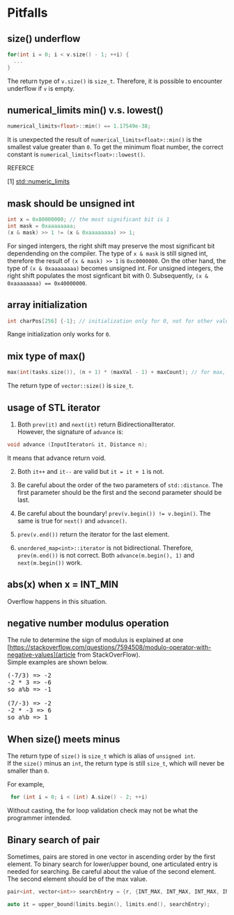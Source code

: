 # Pitfalls

## size() underflow
```c++
for(int i = 0; i < v.size() - 1; ++i) {
  ...
}
```

The return type of `v.size()` is `size_t`. Therefore, it is possible to encounter underflow if `v` is empty. 

## numerical_limits<float> min() v.s. lowest() 
```c++
numerical_limits<float>::min() == 1.17549e-38;
```

It is unexpected the result of `numerical_limits<float>::min()` is the smallest value greater than `0`. To get the minimum float number, the correct constant is `numerical_limits<float>::lowest()`.

REFERCE

[1] [std::numeric_limits](https://en.cppreference.com/w/cpp/types/numeric_limits)

## mask should be unsigned int
```c++
int x = 0x80000000; // the most significant bit is 1
int mask = 0xaaaaaaaa;
(x & mask) >> 1 != (x & 0xaaaaaaaa) >> 1;
```

For singed intergers, the right shift may preserve the most significant bit dependending on the compiler. The type of `x & mask` is still signed int, therefore the result of `(x & mask) >> 1` is `0xc0000000`. On the other hand, the type of `(x & 0xaaaaaaaa)` becomes unsigned int. For unsigned integers, the right shift populates the most signficant bit with 0. Subsequently, `(x & 0xaaaaaaaa) == 0x40000000`.

## array initialization
```c++
int charPos[256] {-1}; // initialization only for 0, not for other values
```
Range initialization only works for `0`.

## mix type of max()
```c++
max(int(tasks.size()), (n + 1) * (maxVal - 1) + maxCount); // for max, we can't mix types.
```

The return type of `vector::size()` is `size_t`.  

## usage of STL iterator
1. Both `prev(it)` and `next(it)` return BidirectionalIterator.  
However, the signature of `advance` is:

```c++
void advance (InputIterator& it, Distance n);
```
It means that advance return void.

2. Both `it++` and `it--` are valid but `it = it + 1` is not.

3. Be careful about the order of the two parameters of `std::distance`. The first parameter should be the first and the second parameter should be last. 

4. Be careful about the boundary! `prev(v.begin()) != v.begin()`. The same is true for `next()` and `advance()`. 

5. `prev(v.end())` return the iterator for the last element.

6. `unordered_map<int>::iterator` is not bidirectional. Therefore, `prev(m.end())` is not correct. Both `advance(m.begin(), 1)` and `next(m.begin())` work.

## abs(x) when x = INT_MIN
Overflow happens in this situation.

## negative number modulus operation
The rule to determine the sign of modulus is explained at one [https://stackoverflow.com/questions/7594508/modulo-operator-with-negative-values](article from StackOverFlow).  
Simple examples are shown below. 

<pre>
(-7/3) => -2
-2 * 3 => -6
so a%b => -1

(7/-3) => -2
-2 * -3 => 6
so a%b => 1
</pre>

## When size() meets minus

The return type of `size()` is `size_t` which is alias of `unsigned int`.  
If the `size()` minus an `int`, the return type is still `size_t`, which will never be smaller than `0`. 

For example,

```c++
 for (int i = 0; i < (int) A.size() - 2; ++i)
```

Without casting, the for loop validation check may not be what the programmer intended.  

## Binary search of pair
Sometimes, pairs are stored in one vector in ascending order by the first element. To binary search for lower/upper bound, one articulated entry is needed for searching. Be careful about the value of the second element. The second element should be of the max value. 

```c++
pair<int, vector<int>> searchEntry = {r, {INT_MAX, INT_MAX, INT_MAX, INT_MAX}}; // super important of the coordinates!

auto it = upper_bound(limits.begin(), limits.end(), searchEntry);
```

